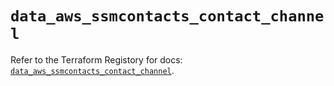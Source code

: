 # `data_aws_ssmcontacts_contact_channel`

Refer to the Terraform Registory for docs: [`data_aws_ssmcontacts_contact_channel`](https://registry.terraform.io/providers/hashicorp/aws/5.11.0/docs/data-sources/ssmcontacts_contact_channel).

